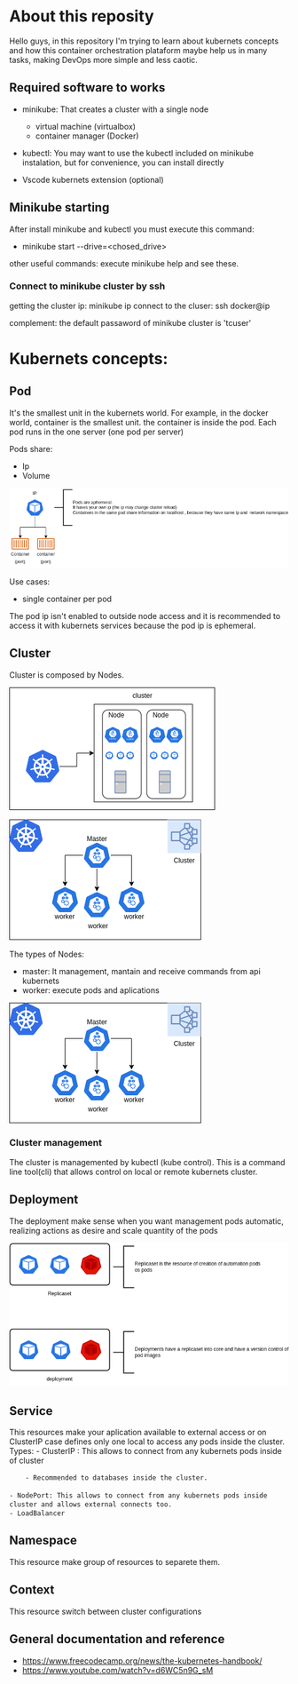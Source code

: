 # About this reposity

Hello guys, in this repository I'm trying to learn about kubernets concepts and how this container orchestration plataform maybe help us in many tasks, making DevOps more simple and less caotic.


## Required software to works

- minikube: That creates a cluster with a single node 
    - virtual machine (virtualbox)
    - container manager (Docker)

- kubectl: You may want to use the kubectl included on minikube instalation, but for convenience, you can install directly

- Vscode kubernets extension (optional)


## Minikube starting

After install minikube and kubectl you must execute this command:

- minikube start --drive=<chosed_drive>

other useful commands: execute minikube help and see these.

### Connect to minikube cluster by ssh

getting the cluster ip: minikube ip
connect to the cluser: ssh docker@ip

complement: the default passaword of minikube cluster is 'tcuser'




# Kubernets concepts:

## Pod

It's  the smallest unit in the kubernets world.
For example, in the docker world, container is the smallest unit.
the container is inside the pod.
Each pod runs in the one server (one pod per server)

Pods share:

- Ip
- Volume

![](Kubernets-pods.drawio.png)

Use cases:

- single container per pod

The pod ip isn't enabled to outside node access and it is recommended to access it with kubernets services because the pod ip is ephemeral.

## Cluster

Cluster is composed by Nodes.


![](Kubernets-cluster.drawio.png)

![](Kubernets-node.drawio.png)


The types of Nodes:

- master: It management, mantain and receive commands from api kubernets 
- worker: execute pods and aplications

![](Kubernets-node.drawio.png)


### Cluster management

The cluster is managemented by kubectl (kube control). This is a command line tool(cli) that allows control on local or remote 
kubernets cluster.

## Deployment 

The deployment make sense when you want management pods automatic, realizing actions as desire and scale quantity of the pods

![](Kubernets-replicaset_and_deployment.drawio.png)

## Service

This resources make your aplication available to external access or on ClusterIP case defines only one local to access any
pods inside the cluster.
Types:
    - ClusterIP : This allows to connect from  any kubernets pods inside of cluster
        
        - Recommended to databases inside the cluster.

    - NodePort: This allows to connect from any kubernets pods inside cluster and allows external connects too.
    - LoadBalancer

## Namespace

This resource make group of resources to separete them.

## Context

This resource switch between cluster configurations


## General documentation and reference

- https://www.freecodecamp.org/news/the-kubernetes-handbook/
- https://www.youtube.com/watch?v=d6WC5n9G_sM
